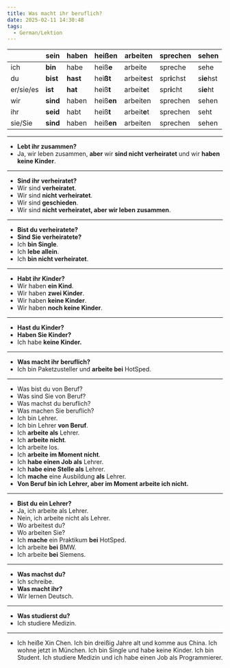 ```yaml
---
title: Was macht ihr beruflich?
date: 2025-02-11 14:30:48
tags:
  - German/Lektion
---
```


|           | sein     | haben    | heißen     | arbeiten      | sprechen     | sehen      |
| --------- | -------- | -------- | ---------- | ------------- | ------------ | ---------- |
| ich       | **bin**  | habe     | heiß**e**  | arbeite       | spreche      | sehe       |
| du        | **bist** | **hast** | hei**ßt**  | arbeit**e**st | spr**i**chst | s**ie**hst |
| er/sie/es | **ist**  | **hat**  | heiß**t**  | arbeit**e**t  | spr**i**cht  | s**ie**ht  |
| wir       | **sind** | haben    | heiß**en** | arbeiten      | sprechen     | sehen      |
| ihr       | **seid** | habt     | heiß**t**  | arbeit**e**t  | sprechen     | seht       |
| sie/Sie   | **sind** | haben    | heiß**en** | arbeiten      | sprechen     | sehen      |

---
- **Lebt ihr zusammen?**
- Ja, wir leben zusammen, **aber** wir **sind nicht verheiratet** und wir **haben keine Kinder**.
---
- **Sind ihr verheiratet?**
- Wir sind **verheiratet**.
- Wir sind **nicht verheiratet**.
- Wir sind **geschieden**.
- Wir sind **nicht verheiratet, aber wir leben zusammen**.
---
- **Bist du verheiratete?**
- **Sind Sie verheiratete?**
- Ich **bin Single**.
- Ich **lebe allein**.
- Ich **bin nicht verheiratet**.
---
- **Habt ihr Kinder?**
- Wir haben **ein Kind**.
- Wir haben **zwei Kinder**.
- Wir haben **keine Kinder**.
- Wir haben **noch keine Kinder**.
---
- **Hast du Kinder?**
- **Haben Sie Kinder?**
- Ich habe **keine Kinder.**
---
- **Was macht ihr beruflich?**
- Ich bin Paketzusteller und **arbeite bei** HotSped.
---
- Was bist du von Beruf?
- Was sind Sie von Beruf?
- Was machst du beruflich?
- Was machen Sie beruflich?
- Ich bin Lehrer.
- Ich bin Lehrer **von Beruf**.
- Ich **arbeite als** Lehrer.
- Ich **arbeite nicht**.
- Ich arbeite los.
- Ich **arbeite im Moment nicht**.
- Ich **habe einen Job als** Lehrer.
- Ich **habe eine Stelle als** Lehrer.
- Ich **mache** eine Ausbildung **als** Lehrer.
- **Von Beruf bin ich Lehrer, aber im Moment arbeite ich nicht.**
---
- **Bist du ein Lehrer?**
- Ja, ich arbeite als Lehrer.
- Nein, ich arbeite nicht als Lehrer.
- Wo arbeitest du?
- Wo arbeiten Sie?
- Ich **mache** ein Praktikum **bei** HotSped.
- Ich arbeite **bei** BMW.
- Ich arbeite **bei** Siemens.
---
- **Was machst du?**
- Ich schreibe.
- **Was macht ihr?**
- Wir lernen Deutsch.
---
- **Was studierst du?**
- Ich studiere Medizin.
---
 - Ich heiße Xin Chen. Ich bin dreißig Jahre alt und komme aus China. Ich wohne jetzt in München. Ich bin Single und habe keine Kinder. Ich bin Student. Ich studiere Medizin und ich habe einen Job als Programmierer.
